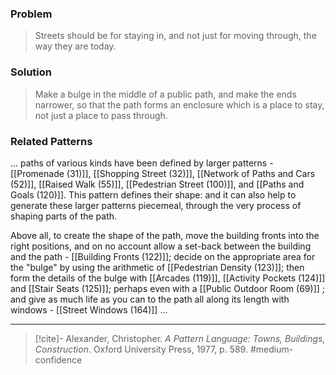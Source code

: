 ### Problem
>Streets should be for staying in, and not just for moving through, the way they are today.

### Solution
>Make a bulge in the middle of a public path, and make the ends narrower, so that the path forms an enclosure which is a place to stay, not just a place to pass through.

### Related Patterns
... paths of various kinds have been defined by larger patterns - [[Promenade (31)]], [[Shopping Street (32)]], [[Network of Paths and Cars (52)]], [[Raised Walk (55)]], [[Pedestrian Street (100)]], and [[Paths and Goals (120)]]. This pattern defines their shape: and it can also help to generate these larger patterns piecemeal, through the very process of shaping parts of the path.

Above all, to create the shape of the path, move the building fronts into the right positions, and on no account allow a set-back between the building and the path - [[Building Fronts (122)]]; decide on the appropriate area for the "bulge" by using the arithmetic of [[Pedestrian Density (123)]]; then form the details of the bulge with [[Arcades (119)]], [[Activity Pockets (124)]] and [[Stair Seats (125)]]; perhaps even with a [[Public Outdoor Room (69)]] ; and give as much life as you can to the path all along its length with windows - [[Street Windows (164)]] ...

---
> [!cite]- Alexander, Christopher. _A Pattern Language: Towns, Buildings, Construction_. Oxford University Press, 1977, p. 589.
> #medium-confidence 